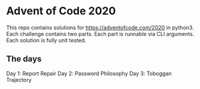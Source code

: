 # Advent of Code 2020

This repo contains solutions for https://adventofcode.com/2020 in python3.
Each challenge contains two parts.
Each part is runnable via CLI arguments.
Each solution is fully unit tested.

## The days

Day 1: Report Repair
Day 2: Password Philosophy
Day 3: Toboggan Trajectory
